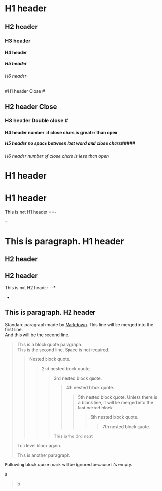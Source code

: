 # H1 header

## H2 header

### H3 header

#### H4 header

##### H5 header

###### H6 header

#H1 header Close #

## H2 header Close ## 

### H3 header Double close # ##

#### H4 header number of close chars is greater than open #####

##### H5 header no space between last word and close chars#####

###### H6 header number of close chars is less than open #

H1 header
=

H1 header
==

This is not H1 header
==-

=

This is paragraph.
H1 header
===

H2 header
-

H2 header
--

This is not H2 header
--*

-

This is paragraph.
H2 header
---

Standard paragraph made by [Markdown](http://daringfireball.net/projects/markdown/).
This line will be merged into the first line.  
And this will be the second line.

> This is a block quote paragraph.  
> This is the second line.
>Space is not required.
> > Nested block quote.
> > > 2nd nested block quote.
> > > > 3rd nested block quote.
> > > > > 4th nested block quote.
> > > > > > 5th nested block quote.
> Unless there is a blank line, it will be merged into the last nested block.
> > > > > > > 6th nested block quote.
> > > > > > > > 7th nested block quote.
> > > >
> > > > This is the 3rd nest.
>    
> Top level block again.
> 
> This is another paragraph.
>

Following block quote mark will be ignored because it's empty.
>

a
>b
